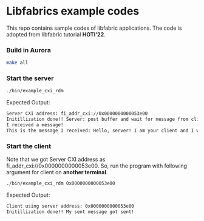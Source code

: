 # Libfabrics example codes  
This repo contains sample codes of libfabric applications.
The code is adopted from libfabric tutorial **HOTI'22**. 

### Build in Aurora
```bash
make all
```
### Start the server
```bash
./bin/example_cxi_rdm
```
Expected Output:
```bash
Server CXI address: fi_addr_cxi://0x0000000000053e00
Initillization done!! Server: post buffer and wait for message from client
I received a message!
This is the message I received: Hello, server! I am your client and I will send you big number
```
### Start the client
Note that we got Server CXI address as fi_addr_cxi://0x0000000000053e00.
So, run the program with following argument for client on **another terminal**.

```bash 
./bin/example_cxi_rdm 0x0000000000053e00
```

Expected Output:
```bash
Client using server address: 0x0000000000053e00
Initillization done!! My sent message got sent!
```

